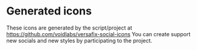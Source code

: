 # Generated icons

These icons are generated by the script/project at https://github.com/voidlabs/versafix-social-icons
You can create support new socials and new styles by participating to the project.

